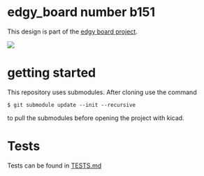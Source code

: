 # edgy_board number b151
This design is part of the [edgy board project](https://github.com/skunkforce/edgy_boards).

![](/board/board.png)

# getting started
This repository uses submodules. After cloning use the command 

```$ git submodule update --init --recursive```

to pull the submodules before opening the project with kicad. 

# Tests
Tests can be found in [TESTS.md](TESTS.md)

